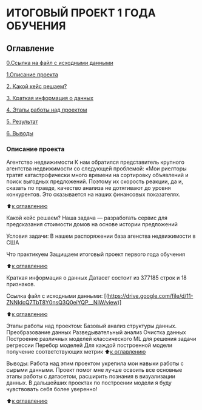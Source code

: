 # ИТОГОВЫЙ ПРОЕКТ 1 ГОДА ОБУЧЕНИЯ

## Оглавление
[0.Ссылка на файл с исходными данными](https://drive.google.com/file/d/1_U-dYlswEn8JbakD0G3WulRinQa8CSd-/view?usp=sharing)

[1.Описание проекта](https://github.com/kylchika/final-project-of-1-year/blob/main/README.md#описание-проекта) 

[2. Какой кейс решаем?](https://github.com/kylchika/final-project-of-1-year/blob/main/README.md#какой-кейс-решаем)

[3. Краткая информация о данных](https://github.com/kylchika/final-project-of-1-year/blob/main/README.md#краткая-информация-о-данных) 

[4. Этапы работы над проектом](https://github.com/kylchika/final-project-of-1-year/blob/main/README.md#этапы-работы-над-проектом)

[5. Результат](https://github.com/kylchika/final-project-of-1-year/blob/main/README.md#результаты)

[6. Выводы](https://github.com/kylchika/final-project-of-1-year/blob/main/README.md#выводы)

### Описание проекта  
Агентство недвижимости
К нам обратился представитель крупного агентства недвижимости со следующей проблемой:
«Мои риелторы тратят катастрофически много времени на сортировку объявлений и поиск выгодных предложений. Поэтому их скорость реакции, да и, сказать по правде, качество анализа не дотягивают до уровня конкурентов. Это сказывается на наших финансовых показателях.

:arrow_up:[к оглавлению](https://github.com/kylchika/final-project-of-1-year/blob/main/README.md#оглавление)

Какой кейс решаем?
Наша задача — разработать сервис для предсказания стоимости домов на основе истории предложений

Условия задачи:
В нашем распоряжении база агенства недвижимости в США

Что практикуем
Защищаем итоговый проект первого года обучения

:arrow_up:[к оглавлению](https://github.com/kylchika/final-project-of-1-year/blob/main/README.md#оглавление)

Краткая информация о данных
Датасет состоит из 377185 строк и 18 признаков.

Ссылка файл с исходными данными: [(https://drive.google.com/file/d/11-ZNNIdcQ7TbT8Y0nsQ3Q0eiYQP__NIW/view)]

:arrow_up:[к оглавлению](https://github.com/kylchika/final-project-of-1-year/blob/main/README.md#оглавление)

Этапы работы над проектом:
Базовый анализ структуры данных.
Преобразование данных
Разведывательный анализ
Очистка данных
Построение различных моделей классического ML для решения задачи регрессии
Перебор моделей
Для каждой построенной модели получение соответствующих метрик
:arrow_up:[к оглавлению](https://github.com/kylchika/final-project-of-1-year/blob/main/README.md#оглавление)

Выводы:
Работа над этим проектом укрепила мои навыки работы с сырыми данными. Проект помог мне лучше освоить все основные этапы работы с датасетом, расширить познания в визуализации данных. В дальшейших проектах по построении модели я буду чувствовать себя более уверенно!

:arrow_up:[к оглавлению](https://github.com/kylchika/final-project-of-1-year/blob/main/README.md#оглавление)
